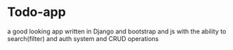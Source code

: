 # Todo-app
a good looking app written in Django and bootstrap and js with the ability to search(filter) and auth system and CRUD operations
